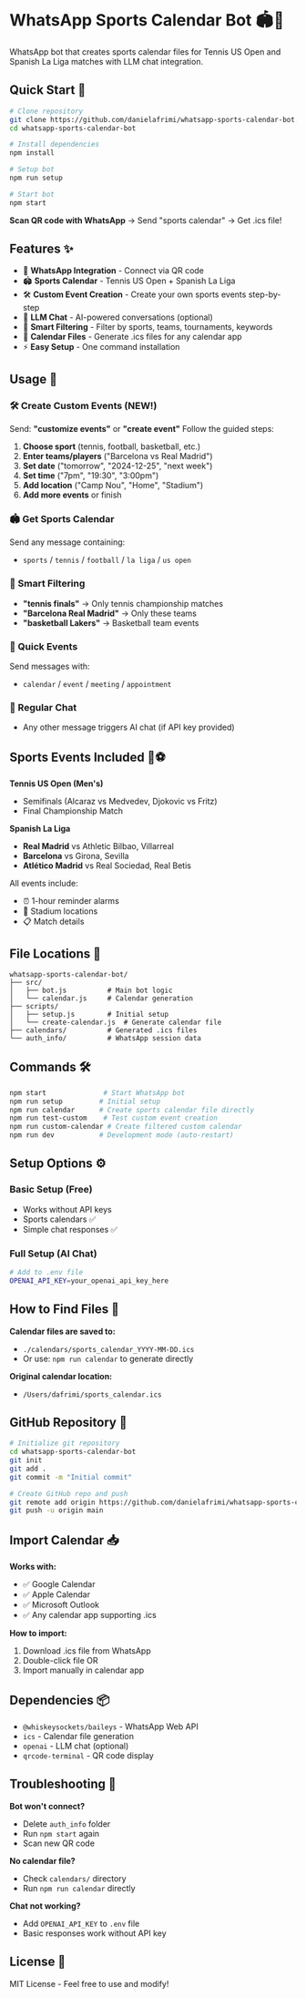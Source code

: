 # WhatsApp Sports Calendar Bot 🏟️📅

WhatsApp bot that creates sports calendar files for Tennis US Open and Spanish La Liga matches with LLM chat integration.

## Quick Start 🚀

```bash
# Clone repository
git clone https://github.com/danielafrimi/whatsapp-sports-calendar-bot.git
cd whatsapp-sports-calendar-bot

# Install dependencies
npm install

# Setup bot
npm run setup

# Start bot
npm start
```

**Scan QR code with WhatsApp** → Send "sports calendar" → Get .ics file!

## Features ✨

- 🤖 **WhatsApp Integration** - Connect via QR code
- 🏟️ **Sports Calendar** - Tennis US Open + Spanish La Liga
- 🛠️ **Custom Event Creation** - Create your own sports events step-by-step
- 💬 **LLM Chat** - AI-powered conversations (optional)
- 🎯 **Smart Filtering** - Filter by sports, teams, tournaments, keywords
- 📅 **Calendar Files** - Generate .ics files for any calendar app
- ⚡ **Easy Setup** - One command installation

## Usage 📱

### 🛠️ Create Custom Events (NEW!)
Send: **"customize events"** or **"create event"**
Follow the guided steps:
1. **Choose sport** (tennis, football, basketball, etc.)
2. **Enter teams/players** ("Barcelona vs Real Madrid")  
3. **Set date** ("tomorrow", "2024-12-25", "next week")
4. **Set time** ("7pm", "19:30", "3:00pm")
5. **Add location** ("Camp Nou", "Home", "Stadium")
6. **Add more events** or finish

### 🏟️ Get Sports Calendar
Send any message containing:
- `sports` / `tennis` / `football` / `la liga` / `us open`

### 🎯 Smart Filtering
- **"tennis finals"** → Only tennis championship matches
- **"Barcelona Real Madrid"** → Only these teams
- **"basketball Lakers"** → Basketball team events

### 📅 Quick Events  
Send messages with:
- `calendar` / `event` / `meeting` / `appointment`

### 💬 Regular Chat
- Any other message triggers AI chat (if API key provided)

## Sports Events Included 🎾⚽

**Tennis US Open (Men's)**
- Semifinals (Alcaraz vs Medvedev, Djokovic vs Fritz)
- Final Championship Match

**Spanish La Liga**
- **Real Madrid** vs Athletic Bilbao, Villarreal
- **Barcelona** vs Girona, Sevilla  
- **Atlético Madrid** vs Real Sociedad, Real Betis

All events include:
- ⏰ 1-hour reminder alarms
- 📍 Stadium locations
- 📋 Match details

## File Locations 📁

```
whatsapp-sports-calendar-bot/
├── src/
│   ├── bot.js          # Main bot logic
│   └── calendar.js     # Calendar generation
├── scripts/
│   ├── setup.js        # Initial setup
│   └── create-calendar.js  # Generate calendar file
├── calendars/          # Generated .ics files
└── auth_info/          # WhatsApp session data
```

## Commands 🛠️

```bash
npm start              # Start WhatsApp bot
npm run setup         # Initial setup
npm run calendar      # Create sports calendar file directly
npm run test-custom    # Test custom event creation
npm run custom-calendar # Create filtered custom calendar
npm run dev           # Development mode (auto-restart)
```

## Setup Options ⚙️

### Basic Setup (Free)
- Works without API keys
- Sports calendars ✅
- Simple chat responses ✅

### Full Setup (AI Chat)
```bash
# Add to .env file
OPENAI_API_KEY=your_openai_api_key_here
```

## How to Find Files 📂

**Calendar files are saved to:**
- `./calendars/sports_calendar_YYYY-MM-DD.ics`
- Or use: `npm run calendar` to generate directly

**Original calendar location:**
- `/Users/dafrimi/sports_calendar.ics`

## GitHub Repository 🐙

```bash
# Initialize git repository
cd whatsapp-sports-calendar-bot
git init
git add .
git commit -m "Initial commit"

# Create GitHub repo and push
git remote add origin https://github.com/danielafrimi/whatsapp-sports-calendar-bot.git
git push -u origin main
```

## Import Calendar 📥

**Works with:**
- ✅ Google Calendar
- ✅ Apple Calendar  
- ✅ Microsoft Outlook
- ✅ Any calendar app supporting .ics

**How to import:**
1. Download .ics file from WhatsApp
2. Double-click file OR
3. Import manually in calendar app

## Dependencies 📦

- `@whiskeysockets/baileys` - WhatsApp Web API
- `ics` - Calendar file generation  
- `openai` - LLM chat (optional)
- `qrcode-terminal` - QR code display

## Troubleshooting 🔧

**Bot won't connect?**
- Delete `auth_info` folder
- Run `npm start` again
- Scan new QR code

**No calendar file?**
- Check `calendars/` directory
- Run `npm run calendar` directly

**Chat not working?**
- Add `OPENAI_API_KEY` to `.env` file
- Basic responses work without API key

## License 📄

MIT License - Feel free to use and modify!